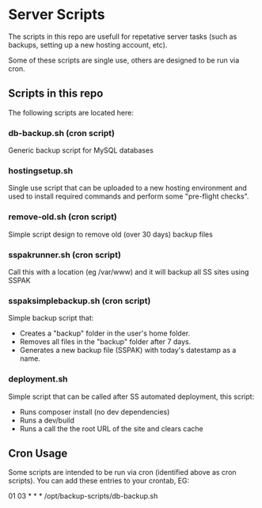 # Server Scripts 

The scripts in this repo are usefull for repetative server tasks (such as backups,
setting up a new hosting account, etc).

Some of these scripts are single use, others are designed to be run via cron.

## Scripts in this repo

The following scripts are located here:

### db-backup.sh (cron script)

Generic backup script for MySQL databases

### hostingsetup.sh

Single use script that can be uploaded to a new hosting environment and used
to install required commands and perform some "pre-flight checks".

### remove-old.sh (cron script)

Simple script design to remove old (over 30 days) backup files 

### sspakrunner.sh (cron script)

Call this with a location (eg /var/www) and it will backup all SS sites
using SSPAK

### sspaksimplebackup.sh (cron script)

Simple backup script that:

* Creates a "backup" folder in the user's home folder.
* Removes all files in the "backup" folder after 7 days.
* Generates a new backup file (SSPAK) with today's datestamp as a name.

### deployment.sh

Simple script that can be called after SS automated deployment, this script:

* Runs composer install (no dev dependencies)
* Runs a dev/build
* Runs a call the the root URL of the site and clears cache

## Cron Usage

Some scripts are intended to be run via cron (identified above as cron scripts).
You can add these entries to your crontab, EG:

01 03 * * * /opt/backup-scripts/db-backup.sh

